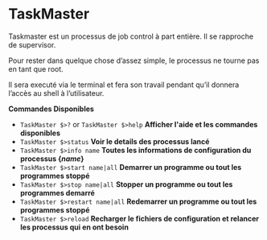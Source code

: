 # TaskMaster
Taskmaster est un processus de job control à part entière. Il se rapproche de supervisor.

Pour rester dans quelque chose d’assez simple, le processus ne  tourne pas en tant que root.

Il sera executé via le terminal et fera son travail pendant qu’il donnera l’accès au shell à l’utilisateur.

**Commandes Disponibles**

* `TaskMaster $>?` or `TaskMaster $>help` **Afficher l'aide et les commandes disponibles**
* `TaskMaster $>status`  **Voir le details des processus lancé**
* `TaskMaster $>info name` **Toutes les informations de configuration du processus {*name*}**
* `TaskMaster $>start name|all` **Demarrer un programme ou tout les programmes stoppé**
* `TaskMaster $>stop name|all` **Stopper un programme ou tout les programmes demarré**
* `TaskMaster $>restart name|all` **Redemarrer un programme ou tout les programmes stoppé**
* `TaskMaster $>reload` **Recharger le fichiers de configuration et relancer les processus qui en ont besoin**
